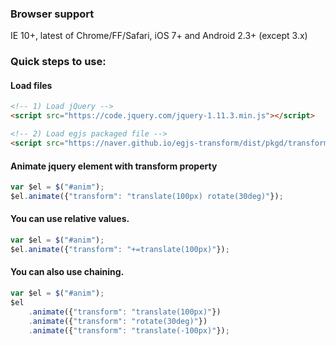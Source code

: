 ### Browser support
IE 10+, latest of Chrome/FF/Safari, iOS 7+ and Android 2.3+ (except 3.x)

### Quick steps to use:

#### Load files

``` html
<!-- 1) Load jQuery -->
<script src="https://code.jquery.com/jquery-1.11.3.min.js"></script>

<!-- 2) Load egjs packaged file -->
<script src="https://naver.github.io/egjs-transform/dist/pkgd/transform.min.js"></script>
```

#### Animate jquery element with transform property

``` javascript
var $el = $("#anim");
$el.animate({"transform": "translate(100px) rotate(30deg)"});
```

#### You can use relative values.

``` javascript
var $el = $("#anim");
$el.animate({"transform": "+=translate(100px)"});
```

#### You can also use chaining.
``` javascript
var $el = $("#anim");
$el
	.animate({"transform": "translate(100px)"})
	.animate({"transform": "rotate(30deg)"})
	.animate({"transform": "translate(-100px)"});
```